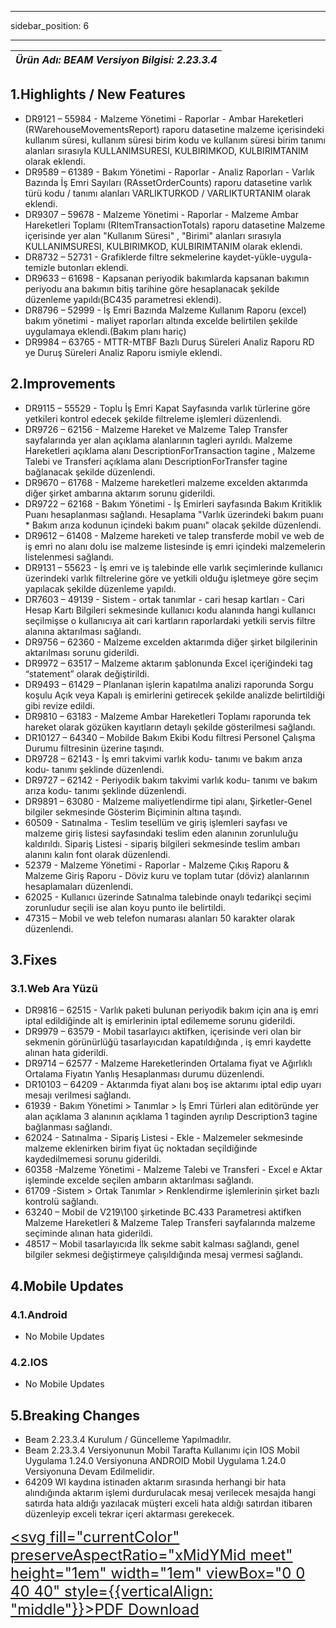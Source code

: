 ﻿---

sidebar_position: 6

---
| ***Ürün Adı: BEAM   Versiyon Bilgisi: 2.23.3.4*** |
|-----------------------------------------------| 


## **1.Highlights / New Features**

-	DR9121 – 55984 - Malzeme Yönetimi - Raporlar - Ambar Hareketleri (RWarehouseMovementsReport) raporu datasetine malzeme içerisindeki kullanım süresi, kullanım süresi birim kodu ve kullanım süresi birim tanımı alanları sırasıyla KULLANIMSURESI, KULBIRIMKOD, KULBIRIMTANIM olarak eklendi.
-	DR9589 – 61389 - Bakım Yönetimi - Raporlar - Analiz Raporları - Varlık Bazında İş Emri Sayıları (RAssetOrderCounts) raporu datasetine varlık türü kodu / tanımı alanları VARLIKTURKOD / VARLIKTURTANIM olarak eklendi.
-	DR9307 – 59678 - Malzeme Yönetimi - Raporlar - Malzeme Ambar Hareketleri Toplamı (RItemTransactionTotals) raporu datasetine Malzeme içerisinde yer alan "Kullanım Süresi" , "Birimi" alanları sırasıyla KULLANIMSURESI, KULBIRIMKOD, KULBIRIMTANIM olarak eklendi.
-	DR8732 – 52731 - Grafiklerde filtre sekmelerine kaydet-yükle-uygula-temizle butonları eklendi.
-	DR9633 – 61698 - Kapsanan periyodik bakımlarda kapsanan bakımın periyodu ana bakımın bitiş tarihine göre hesaplanacak şekilde düzenleme yapıldı(BC435 parametresi eklendi).
-	DR8796 – 52999 - İş Emri Bazında Malzeme Kullanım Raporu (excel) bakım yönetimi - maliyet raporları altında excelde belirtilen şekilde uygulamaya eklendi.(Bakım planı hariç)
-	DR9984 – 63765 - MTTR-MTBF Bazlı Duruş Süreleri Analiz Raporu RD ye Duruş Süreleri Analiz Raporu ismiyle eklendi. 


## 2.Improvements

-	DR9115 – 55529 - Toplu İş Emri Kapat Sayfasında varlık türlerine göre yetkileri kontrol edecek şekilde filtreleme işlemleri düzenlendi.
-	DR9726 – 62156 - Malzeme Hareket ve Malzeme Talep Transfer sayfalarında yer alan açıklama alanlarının tagleri ayrıldı. Malzeme Hareketleri açıklama alanı DescriptionForTransaction tagine , Malzeme Talebi ve Transferi açıklama alanı DescriptionForTransfer tagine bağlanacak şekilde düzenlendi.
-	DR9670 – 61768 - Malzeme hareketleri malzeme excelden aktarımda diğer şirket ambarına aktarım sorunu giderildi.
-	DR9722 – 62168 - Bakım Yönetimi - İş Emirleri sayfasında Bakım Kritiklik Puanı hesaplanması sağlandı. Hesaplama "Varlık üzerindeki bakım puanı * Bakım arıza kodunun içindeki bakım puanı" olacak şekilde düzenlendi.
-	DR9612 – 61408 - Malzeme hareketi ve talep transferde mobil ve web de iş emri no alanı dolu ise malzeme listesinde iş emri içindeki malzemelerin listelenmesi sağlandı.
-	DR9131 – 55623 - İş emri ve iş talebinde elle varlık seçimlerinde kullanıcı üzerindeki varlık filtrelerine göre ve yetkili olduğu işletmeye göre seçim yapılacak şekilde düzenleme yapıldı. 
-	DR7603 – 49139 - Sistem - ortak tanımlar - cari hesap kartları - Cari Hesap Kartı Bilgileri sekmesinde kullanıcı kodu alanında hangi kullanıcı seçilmişse o kullanıcıya ait cari kartların raporlardaki yetkili servis filtre alanına aktarılması sağlandı.
-	DR9756 – 62360 - Malzeme excelden aktarımda diğer şirket bilgilerinin aktarılması sorunu giderildi.
-	DR9972 – 63517 – Malzeme aktarım şablonunda Excel içeriğindeki tag “statement” olarak değiştirildi.
-	DR9493 – 61429 – Planlanan işlerin kapatılma analizi raporunda Sorgu koşulu Açık veya Kapalı iş emirlerini getirecek şekilde analizde belirtildiği gibi revize edildi.
-	DR9810 – 63183 - Malzeme Ambar Hareketleri Toplamı raporunda tek hareket olarak gözüken kayıtların detaylı şekilde gösterilmesi sağlandı. 
-	DR10127 – 64340 – Mobilde Bakım Ekibi Kodu filtresi Personel Çalışma Durumu filtresinin üzerine taşındı. 
-	DR9728 – 62143 - İş emri takvimi varlık kodu- tanımı ve bakım arıza kodu- tanımı şeklinde düzenlendi.
-	DR9727 – 62142 - Periyodik bakım takvimi varlık kodu- tanımı ve bakım arıza kodu- tanımı şeklinde düzenlendi.  
-	DR9891 – 63080 - Malzeme maliyetlendirme tipi alanı, Şirketler-Genel bilgiler sekmesinde Gösterim Biçiminin altına taşındı.
-	60509 - Satınalma - Teslim tesellüm ve giriş işlemleri sayfası ve malzeme giriş listesi sayfasındaki teslim eden alanının zorunluluğu kaldırıldı. Sipariş Listesi - sipariş bilgileri sekmesinde teslim ambarı alanını kalın font olarak düzenlendi.
-	52379 - Malzeme Yönetimi - Raporlar - Malzeme Çıkış Raporu & Malzeme Giriş Raporu - Döviz kuru ve toplam tutar (döviz) alanlarının hesaplamaları düzenlendi.
-	62025 - Kullanıcı üzerinde Satınalma talebinde onaylı tedarikçi seçimi zorunludur seçili ise alan koyu punto ile belirtildi.
-	47315 – Mobil ve web telefon numarası alanları 50 karakter olarak düzenlendi.


## **3.Fixes**

### 3.1.Web Ara Yüzü

-	DR9816 – 62515 - Varlık paketi bulunan periyodik bakım için ana iş emri iptal edildiğinde alt iş emirlerinin iptal edilememe sorunu giderildi.
-	DR9979 – 63579 - Mobil tasarlayıcı aktifken, içerisinde veri olan bir sekmenin görünürlüğü tasarlayıcıdan kapatıldığında , iş emri kaydette alınan hata giderildi.
-	DR9714 – 62577 - Malzeme Hareketlerinden Ortalama fiyat ve Ağırlıklı Ortalama Fiyatın Yanlış Hesaplanması durumu düzenlendi.
-	DR10103 – 64209 - Aktarımda fiyat alanı boş ise aktarımı iptal edip uyarı mesajı verilmesi sağlandı.
-	61939 - Bakım Yönetimi > Tanımlar > İş Emri Türleri alan editöründe yer alan açıklama 3 alanının açıklama 1 taginden ayrılıp Description3 tagine bağlanması sağlandı.
-	62024 - Satınalma - Sipariş Listesi - Ekle - Malzemeler sekmesinde malzeme eklenirken birim fiyat üç noktadan seçildiğinde kaydedilmemesi sorunu giderildi.
-	60358 -Malzeme Yönetimi - Malzeme Talebi ve Transferi - Excel e Aktar işleminde excelde seçilen ambarın aktarılması sağlandı. 
-	61709 -Sistem > Ortak Tanımlar > Renklendirme işlemlerinin şirket bazlı kontrolü sağlandı. 
-	63240 – Mobil de V219\100 şirketinde BC.433 Parametresi aktifken Malzeme Hareketleri & Malzeme Talep Transferi sayfalarında malzeme seçiminde alınan hata giderildi.
-	48517 – Mobil tasarlayıcıda İlk sekme sabit kalması sağlandı, genel bilgiler sekmesi değiştirmeye çalışıldığında mesaj vermesi sağlandı.


## **4.Mobile Updates**

### 4.1.Android

-	No Mobile Updates


### 4.2.IOS

-	No Mobile Updates

## **5.Breaking Changes**

-	Beam 2.23.3.4 Kurulum / Güncelleme Yapılmadılır.
-	Beam 2.23.3.4 Versiyonunun Mobil Tarafta Kullanımı için IOS Mobil Uygulama 1.24.0 Versiyonuna ANDROID Mobil Uygulama 1.24.0 Versiyonuna Devam Edilmelidir.
-	64209 WI kaydına istinaden aktarım sırasında herhangi bir hata alındığında aktarım işlemi durdurulacak mesaj verilecek mesajda hangi satırda hata aldığı yazılacak müşteri exceli hata aldığı satırdan itibaren düzenleyip exceli tekrar içeri aktarması gerekecek.


<font size="5"><a href="https://portal.synergynow.io/#/_redirect/Tcf0oidVrsgwCo7Y3pit6l"  target="_blank"><svg fill="currentColor" preserveAspectRatio="xMidYMid meet" height="1em" width="1em" viewBox="0 0 40 40" style={{verticalAlign: "middle"}}><g><path d="m35.8 8.5q0.6 0.6 1 1.7t0.5 1.9v25.8q0 0.8-0.6 1.5t-1.6 0.6h-30q-0.9 0-1.5-0.6t-0.6-1.5v-35.8q0-0.8 0.6-1.5t1.5-0.6h20q0.9 0 2 0.4t1.7 1.1z m-9.9-5.5v8.4h8.4q-0.3-0.6-0.5-0.9l-7-7q-0.3-0.2-0.9-0.5z m8.5 34.1v-22.8h-9.3q-0.9 0-1.5-0.6t-0.6-1.6v-9.2h-17.1v34.2h28.5z m-11.4-13.2q0.7 0.6 1.8 1.3 1.3-0.2 2.6-0.2 3.3 0 4 1.1 0.4 0.5 0 1.2 0 0 0 0l0 0v0.1q-0.2 0.8-1.6 0.8-1.1 0-2.6-0.4t-2.9-1.2q-4.9 0.5-8.7 1.8-3.4 5.9-5.4 5.9-0.4 0-0.7-0.2l-0.5-0.2q0-0.1-0.1-0.2-0.3-0.2-0.2-0.8 0.2-0.8 1.3-2t2.9-2.1q0.3-0.2 0.5 0.1 0.1 0 0.1 0.1 1.1-1.9 2.4-4.4 1.5-3.1 2.3-5.9-0.5-1.8-0.7-3.5t0.2-2.9q0.2-0.9 0.9-0.9h0.5q0.5 0 0.8 0.4 0.4 0.4 0.2 1.5-0.1 0.1-0.1 0.2 0 0 0 0.1v0.7q0 2.8-0.3 4.3 1.2 3.7 3.3 5.3z m-12.9 9.2q1.2-0.6 3.1-3.5-1.2 0.8-2 1.8t-1.1 1.7z m8.9-20.6q-0.4 1-0.1 3 0.1-0.2 0.2-1 0-0.1 0.1-0.9 0.1-0.1 0.1-0.2 0-0.1 0-0.1t0 0 0 0q0-0.5-0.3-0.8 0 0 0 0v0z m-2.8 14.8q3-1.2 6.4-1.8-0.1 0-0.3-0.2t-0.4-0.3q-1.7-1.5-2.8-4-0.6 2-1.9 4.4-0.7 1.3-1 1.9z m14.4-0.4q-0.5-0.5-3.1-0.5 1.7 0.6 2.8 0.6 0.3 0 0.4 0 0 0-0.1-0.1z"></path></g></svg>PDF Download</a></font>